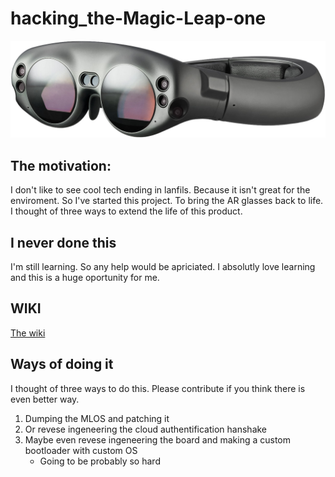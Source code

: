 # hacking_the-Magic-Leap-one
![Alt Text](https://github.com/Tomas-Kuchta-FPV/hacking_the-Magic-Leap-one/blob/5d96f64d46c577cadd0edfe5ac7864623308c5b3/assets/photos/ML1.png)

## The motivation:
I don't like to see cool tech ending in lanfils. Because it isn't great for the enviroment. So I've started this project. To bring the AR glasses back to life. I thought of three ways to extend the life of this product.

## I never done this
I'm still learning. So any help would be apriciated. I absolutly love learning and this is a huge oportunity for me.

## WIKI
[The wiki](https://github.com/Tomas-Kuchta-FPV/hacking_the-Magic-Leap-one/wiki)

## Ways of doing it
I thought of three ways to do this.
Please contribute if you think there is even better way.

 1. Dumping the MLOS and patching it
 2. Or revese ingeneering the cloud authentification hanshake
 3. Maybe even revese ingeneering the board and making a custom bootloader with custom OS
    - Going to be probably so hard
